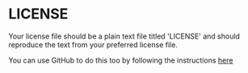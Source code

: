 # LICENSE

Your license file should be a plain text file titled 'LICENSE' and should reproduce the text from your preferred license file. 

You can use GitHub to do this too by following the instructions [here](https://docs.github.com/en/communities/setting-up-your-project-for-healthy-contributions/adding-a-license-to-a-repository)

